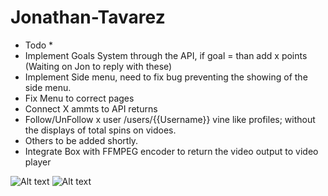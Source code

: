# Jonathan-Tavarez

* Todo *
* Implement Goals System through the API, if goal = than add x points (Waiting on Jon to reply with these)
* Implement Side menu, need to fix bug preventing the showing of the side menu.
* Fix Menu to correct pages
* Connect X ammts to API returns
* Follow/UnFollow x user /users/{{Username}} vine like profiles; without the displays of total spins on vidoes.
* Others to be added shortly.
* Integrate Box with FFMPEG encoder to return the video output to video player


![Alt text](http://i.imgur.com/ofSH7hO.png "Screen 1")
![Alt text](http://i.imgur.com/shY1HkV.png "Main Screen 2")
